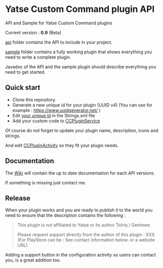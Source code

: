 # Yatse Custom Command plugin API

API and Sample for Yatse Custom Command plugins

Current version : **0.9** (Beta)

[api](https://github.com/Tolriq/yatse-customcommandsplugin-api/tree/master/api) folder contains the API to include in your project.

[sample](https://github.com/Tolriq/yatse-customcommandsplugin-api/tree/master/sample) folder contains a fully working plugin that shows everything you need to write a complete plugin.

Javadoc of the API and the sample plugin should describe everything you need to get started.

## Quick start

* Clone this repository.
* Generate a new unique id for your plugin (UUID v4) (You can use for example : https://www.uuidgenerator.net/ )
* Edit [your unique id](https://github.com/Tolriq/yatse-customcommandsplugin-api/blob/master/sample/src/main/res/values/strings.xml#L29) in the Strings.xml file
* Add your custom code to [CCPluginService](https://github.com/Tolriq/yatse-customcommandsplugin-api/blob/master/sample/src/main/java/tv/yatse/plugin/customcommandsplugin/sample/CCPluginService.java)

Of course do not forget to update your plugin name, description, icons and strings.

And edit [CCPluginActivity](https://github.com/Tolriq/yatse-customcommandsplugin-api/blob/master/sample/src/main/java/tv/yatse/plugin/customcommandsplugin/sample/CCpluginActivity.java) so they fit your plugin needs.

## Documentation

The [Wiki](https://github.com/Tolriq/yatse-customcommandsplugin-api/wiki) will contain the up to date documentation for each API versions.

If something is missing just contact me.

## Release

When your plugin works and you are ready to publish it to the world you need to ensure that the description contains the following :

> This plugin is not affiliated to Yatse or its author Tolriq / Genimee.
>
> Please request support directly from the author of this plugin : XXX (For PlayStore can be : See contact information below. or a website URL)

Adding a support button in the configuration activity so users can contact you, is a great addition too.